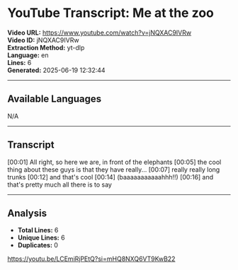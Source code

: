 # YouTube Transcript: Me at the zoo

**Video URL:** https://www.youtube.com/watch?v=jNQXAC9IVRw  
**Video ID:** jNQXAC9IVRw  
**Extraction Method:** yt-dlp  
**Language:** en  
**Lines:** 6  
**Generated:** 2025-06-19 12:32:44

---

## Available Languages
N/A

---

## Transcript

[00:01] All right, so here we are, in front of the elephants
[00:05] the cool thing about these guys is that they have really...
[00:07] really really long trunks
[00:12] and that's cool
[00:14] (baaaaaaaaaaahhh!!)
[00:16] and that's pretty much all there is to say


---

## Analysis

- **Total Lines:** 6
- **Unique Lines:** 6
- **Duplicates:** 0

https://youtu.be/LCEmiRjPEtQ?si=mHQ8NXQ6VT9KwB22